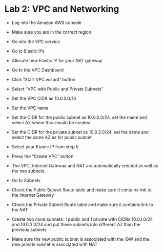 # Lab 2: VPC and Networking

* Log into the Amazon AWS console
* Make sure you are in the correct region
* Go into the VPC service

* Go to Elastic IPs
* Allocate new Elastic IP for your NAT gateway

* Go to the VPC Dashboard
* Click “Start VPC wizard” button
* Select “VPC with Public and Private Subnets”
* Set the VPC CIDR as 10.0.0.0/16
* Set the VPC name
* Set the CIDR for the public subnet as 10.0.0.0/24, set the name and select AZ where this should be created
* Set the CIDR for the private subnet as 10.0.2.0/24, set the name and select the same AZ as for public subnet
* Select your Elastic IP from step 5
* Press the “Create VPC” button
* The VPC, Internet Gateway and NAT are automatically created as well as the two subnets

* Go to Subnets
* Check the Public Subnet Route table and make sure it contains link to the Internet Gateway
* Check the Private Subnet Route table and make sure it contains link to the NAT
* Create two more subnets: 1 public and 1 private with CIDRs 10.0.1.0/24 and 10.0.3.0/24 and put these subnets into different AZ than the previous subnets
* Make sure the new public subnet is associated with the IGW and the new private subnet is associated with NAT
